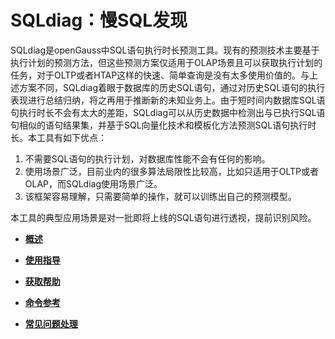 # SQLdiag：慢SQL发现<a name="ZH-CN_TOPIC_0289900849"></a>

SQLdiag是openGauss中SQL语句执行时长预测工具。现有的预测技术主要基于执行计划的预测方法，但这些预测方案仅适用于OLAP场景且可以获取执行计划的任务，对于OLTP或者HTAP这样的快速、简单查询是没有太多使用价值的。与上述方案不同，SQLdiag着眼于数据库的历史SQL语句，通过对历史SQL语句的执行表现进行总结归纳，将之再用于推断新的未知业务上。由于短时间内数据库SQL语句执行时长不会有太大的差距，SQLdiag可以从历史数据中检测出与已执行SQL语句相似的语句结果集，并基于SQL向量化技术和模板化方法预测SQL语句执行时长。本工具有如下优点：

1.  不需要SQL语句的执行计划，对数据库性能不会有任何的影响。
2.  使用场景广泛，目前业内的很多算法局限性比较高，比如只适用于OLTP或者OLAP，而SQLdiag使用场景广泛。
3.  该框架容易理解，只需要简单的操作，就可以训练出自己的预测模型。

本工具的典型应用场景是对一批即将上线的SQL语句进行透视，提前识别风险。

-   **[概述](概述-42.md)**  

-   **[使用指导](使用指导-3.md)**  

-   **[获取帮助](获取帮助-4.md)**  

-   **[命令参考](命令参考-5.md)**  

-   **[常见问题处理](常见问题处理-22.md)**  

